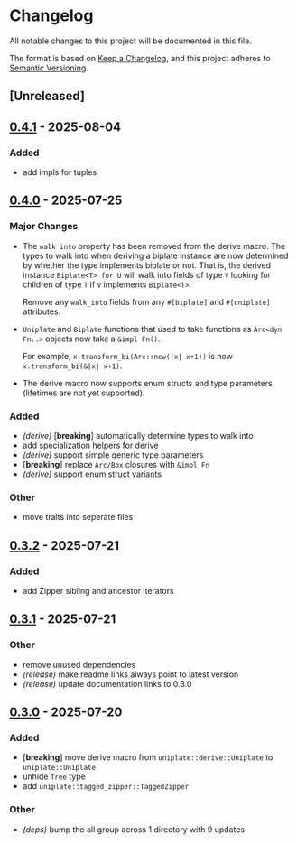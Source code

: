 # Changelog

All notable changes to this project will be documented in this file.

The format is based on [Keep a Changelog](https://keepachangelog.com/en/1.0.0/),
and this project adheres to [Semantic Versioning](https://semver.org/spec/v2.0.0.html).

## [Unreleased]

## [0.4.1](https://github.com/conjure-cp/uniplate/compare/v0.4.0...v0.4.1) - 2025-08-04

### Added

- add impls for tuples

## [0.4.0](https://github.com/conjure-cp/uniplate/compare/v0.3.2...v0.4.0) - 2025-07-25

### Major Changes

* The `walk into` property has been removed from the derive macro. The types to
  walk into when deriving a biplate instance are now determined by whether the
  type implements biplate or not. That is, the derived instance `Biplate<T> for
  U` will walk into fields of type `V` looking for children of type `T` if `V`
  implements `Biplate<T>`.

  Remove any `walk_into` fields from any `#[biplate]` and `#[uniplate]`
  attributes.

* `Uniplate` and `Biplate` functions that used to take functions as `Arc<dyn
  Fn..>` objects now take a `&impl Fn()`.

  For example, `x.transform_bi(Arc::new(|x| x+1))` is now `x.transform_bi(&|x| x+1)`.

* The derive macro now supports enum structs and type parameters (lifetimes are
  not yet supported).


### Added

- *(derive)* [**breaking**] automatically determine types to walk into
- add specialization helpers for derive
- *(derive)* support simple generic type parameters
- [**breaking**] replace `Arc/Box` closures with `&impl Fn`
- *(derive)* support enum struct variants

### Other

- move traits into seperate files

## [0.3.2](https://github.com/conjure-cp/uniplate/compare/v0.3.1...v0.3.2) - 2025-07-21

### Added

- add Zipper sibling and ancestor iterators

## [0.3.1](https://github.com/conjure-cp/uniplate/compare/v0.3.0...v0.3.1) - 2025-07-21

### Other

- remove unused dependencies
- *(release)* make readme links always point to latest version
- *(release)* update documentation links to 0.3.0

## [0.3.0](https://github.com/conjure-cp/uniplate/compare/v0.2.3...v0.3.0) - 2025-07-20

### Added

- [**breaking**] move derive macro from `uniplate::derive::Uniplate` to `uniplate::Uniplate`
- unhide `Tree` type
- add `uniplate::tagged_zipper::TaggedZipper`

### Other

- *(deps)* bump the all group across 1 directory with 9 updates
